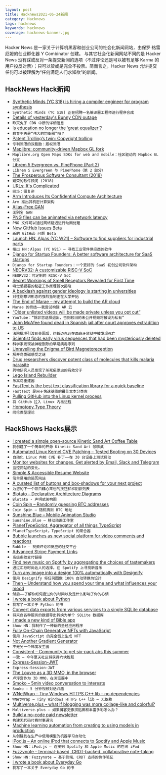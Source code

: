 ```yaml
---
layout: post
title: Hacknews2021-06-24新闻
category: Hacknews
tags: hacknews
keywords: hacknews
coverage: hacknews-banner.jpg
---
```


Hacker News 是一家关于计算机黑客和创业公司的社会化新闻网站，由保罗·格雷厄姆的创业孵化器 Y Combinator 创建。
与其它社会化新闻网站不同的是 Hacker News 没有踩或反对一条提交新闻的选项（不过评论还是可以被有足够 Karma 的用户投反对票）；只可以赞或是完全不投票。简而言之，Hacker News 允许提交任何可以被理解为“任何满足人们求知欲”的新闻。

## HackNews Hack新闻


- [Synthetic Minds (YC S18) is hiring a compiler engineer for program synthesis](https://www.workatastartup.com/jobs/44386)
- `Synthetic Minds (YC S18) 正在招聘一名编译器工程师进行程序合成`
- [Details of yesterday's Bunny CDN outage](https://bunny.net/blog/the-stack-overflow-of-death-dns-collapse/)
- `昨天兔子 CDN 中断的详细信息`
- [Is education no longer the ‘great equalizer’?](https://www.nytimes.com/2021/06/23/opinion/education-poverty-intervention.html)
- `教育不再是“伟大的均衡器”吗？`
- [Patent Trolling’s twin: Copyright trolling](https://austinmeyer.com/now-copyright-trolling/)
- `专利流氓的双胞胎：版权流氓`
- [Maplibre: community-driven Mapbox GL fork](https://maplibre.org/)
- `Maplibre.org Open Maps SDKs for web and mobile：社区驱动的 Mapbox GL 分支`
- [Librem 5 Evergreen vs. PinePhone (Part 2)](https://thatgeoguy.ca/blog/2021/06/22/Librem-5-Evergreen-vs-Pinephone/)
- `Librem 5 Evergreen 与 PinePhone（第 2 部分）`
- [The Prosperous Software Consultant (2018)](https://dabit3.medium.com/the-prosperous-software-consultant-5dc8d705c5dd)
- `繁荣的软件顾问 (2018)`
- [URLs: It's Complicated](https://www.netmeister.org/blog/urls.html)
- `网址：很复杂`
- [Arm Introduces Its Confidential Compute Architecture](https://fuse.wikichip.org/news/5699/arm-introduces-its-confidential-compute-architecture/)
- `Arm 推出其机密计算架构`
- [Alias-Free GAN](https://nvlabs.github.io/alias-free-gan/)
- `无别名 GAN`
- [PNG files can be animated via network latency](https://www.da.vidbuchanan.co.uk/adamation/image.png)
- `PNG 文件可以通过网络延迟进行动画处理`
- [New GitHub Issues Beta](https://github.com/features/issues)
- `新的 GitHub 问题 Beta`
- [Launch HN: Alpas (YC W21) – Software to find suppliers for industrial parts](item?id=27606860)
- `推出 HN：Alpas (YC W21) – 寻找工业零件供应商的软件`
- [Django for Startup Founders: A better software architecture for SaaS startups](https://alexkrupp.typepad.com/sensemaking/2021/06/django-for-startup-founders-a-better-software-architecture-for-saas-startups-and-consumer-apps.html)
- `Django for Startup Founders：一个更好的 SaaS 初创公司软件架构`
- [NEORV32: A customizable RISC-V SoC](https://blog.adafruit.com/2021/06/23/neorv32-a-customizable-risc-v-soc-riscv-fpga/)
- `NEORV32：可定制的 RISC-V SoC`
- [Secret Workings of Smell Receptors Revealed for First Time](https://www.quantamagazine.org/secret-workings-of-smell-receptors-revealed-for-first-time-20210621/)
- `嗅觉感受器的秘密工作原理首次揭晓`
- [A backlash against gender ideology is starting in universities](https://www.economist.com/international/2021/06/05/a-backlash-against-gender-ideology-is-starting-in-universities)
- `对性别意识形态的强烈抵制正在大学开始`
- [The End of Marae – my attempt to build the AR cloud](http://scriber.tech/Marae.html)
- `Marae 的终结——我尝试构建 AR 云`
- [“Older unlisted videos will be made private unless you opt out”](https://support.google.com/youtube/answer/9230970)
- `YouTube：“除非您选择退出，否则较旧的未公开视频将被设为私有”`
- [John McAfee found dead in Spanish jail after court approves extradition to US](https://www.bbc.com/news/world-europe-57589822)
- `法院批准引渡到美国后，约翰迈克菲在西班牙监狱中被发现死亡`
- [Scientist finds early virus sequences that had been mysteriously deleted](https://www.nytimes.com/2021/06/23/science/coronavirus-sequences.html)
- `科学家发现被神秘删除的早期病毒序列`
- [Unravelling the Enigma of Bird Magnetoreception](https://www.nature.com/articles/d41586-021-01596-6)
- `解开鸟类磁感受之谜`
- [Drug researchers discover potent class of molecules that kills malaria parasite](https://www.monash.edu/medicine/news/latest/2021-articles/drug-researchers-discover-potent-class-of-molecules-that-kills-malaria-parasite)
- `药物研究人员发现了杀死疟原虫的有效分子`
- [Lego Island Rebuilder](https://www.legoisland.org/wiki/index.php/LEGO_Island_Rebuilder)
- `乐高岛重建器`
- [FastText is the best text classification library for a quick baseline](https://rolisz.com/the-best-text-classification-library-for-a-quick-baseline/)
- `FastText 是用于快速基线的最佳文本分类库`
- [Pulling GitHub into the Linux kernel process](https://lwn.net/SubscriberLink/860607/ef7cdf174ccbe54d/)
- `将 GitHub 拉入 Linux 内核进程`
- [Homotopy Type Theory](https://en.wikipedia.org/wiki/Homotopy_type_theory)
- `同伦类型理论`


## HackShows Hacks展示

- [ I created a simple open-source Kinetic Sand Art Coffee Table](https://www.instructables.com/Easily-Build-a-MACHINE-THAT-DESTROYS-WHAT-IT-CREAT/)
- `我创建了一个简单的开源 Kinetic Sand Art 咖啡桌`
- [ Automated Linux Kernel CVE Patching – Tested Booting on 30 Devices](https://github.com/Divested-Mobile/CVE_Checker)
- `自动化 Linux 内核 CVE 补丁——在 30 台设备上测试启动`
- [ Monitor websites for changes. Get alerted by Email, Slack and Telegram](https://webtrackr.io/)
- `监控网站的变化。`
- [ Simple & Accessible Resume Website](https://jmath.dev)
- `简单易用的简历网站`
- [ A curated list of buttons and box-shadows for your next project](https://copy-paste-css.com/)
- `为您的下一个项目精心策划的按钮和框阴影列表`
- [ Blotato – Declarative Architecture Diagrams](https://app.blotato.com/demo)
- `Blotato - 声明式架构图`
- [ Coin Spin – Randomly guessing BTC addresses](https://coinspin.app)
- `Coin Spin – 随机猜测 BTC 地址`
- [ Sunshine.Blue – Mobile Animation Studio](https://sunshine.blue)
- `Sunshine.Blue – 移动动画工作室`
- [ PlanetTypeScript, Aggregator of all things TypeScript](http://www.planettypescript.com/)
- `PlanetTypeScript，TypeScript 的聚合器`
- [ Bubble launches as new social platform for video comments and reactions](https://getbubble.app/)
- `Bubble – 视频评论和反应的社交平台`
- [ Advanced Stripe Payment Links](https://priceblocs.com/features/links/advanced)
- `高级条纹支付链接`
- [ Find new music on Spotify by aggregating the choices of tastemakers](https://github.com/shijithpk/music-discovery)
- `通过汇总时尚达人的选择，在 Spotify 上寻找新音乐`
- [ Turn any image into a design 100% automatically with Designify](https://www.designify.com/?ref=hn)
- `使用 Designify 将任何图像 100% 自动转换为设计`
- [ Then – Understand how you spend your time and what influences your mood](https://pupishi.com/then)
- `然后——了解你如何度过你的时间以及是什么影响了你的心情`
- [ I wrote a book about Python](https://pragprog.com/titles/dmpython/intuitive-python/)
- `我写了一本关于 Python 的书`
- [ Convert data exports from various services to a single SQLite database](http://github.com/bionic/bionic)
- `将来自各种服务的数据导出转换为单个 SQLite 数据库`
- [ I made a new kind of Bible app](https://sparkbible.com)
- `Show HN：我制作了一种新的圣经应用程序`
- [ Fully On-Chain Generative NFTs with JavaScript](https://lambdanft.org/)
- `使用 JavaScript 的完全链上生成 NFT`
- [ Not Another Gradient Generator](https://doodad.dev/gradient-generator)
- `不是另一个梯度发生器`
- [ Consistent – Community to get six-pack abs this summer](http://consistent.fit/)
- `一致 – 今年夏天社区将获得六块腹肌`
- [ Express-Session-JWT](https://www.npmjs.com/package/express-session-jwt)
- `Express-Session-JWT`
- [ The Louvre as a 3D MMO, in the browser](https://dj3d.io/louvre)
- `卢浮宫作为 3D MMO，在浏览器中`
- [ Smoko – 5min video conversation to interests](https://smoko.online)
- `Smoko – 5 分钟视频对话兴趣`
- [ WNetWrap – Tiny Windows HTTPS C++ lib – no dependencies](https://github.com/hack-tramp/WNetWrap/)
- `WNetWrap – Tiny Windows HTTPS C++ lib – 无依赖`
- [ Multiverse.plus – what if blogging was more collage-like and colorful?](https://multiverse.plus/)
- `Multiverse.plus – 如果博客更像拼贴画和丰富多彩怎么办？`
- [ Build a no-code paid newsletter](https://diynewsletter.com/)
- `构建无代码付费时事通讯`
- [ Machine learning automation from creating to using models in production](https://github.com/nidhaloff/igel/tree/v0.4.0)
- `从创建到在生产中使用模型的机器学习自动化`
- [ iPod.js – An online iPod that connects to Spotify and Apple Music](https://tannerv.com/ipod)
- `Show HN：iPod.js – 连接到 Spotify 和 Apple Music 的在线 iPod`
- [ Fuzzynote – terminal-based, CRDT-backed, collaborative note-taking](https://github.com/Sambigeara/fuzzynote)
- `Show HN：Fuzzynote – 基于终端、CRDT 支持的协作笔记`
- [ I wrote a book about Everyday Go](https://blog.alexellis.io/i-wrote-a-book-about-golang/)
- `我写了一本关于 Everyday Go 的书`

